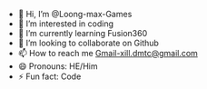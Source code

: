 - 👋 Hi, I’m @Loong-max-Games
- 👀 I’m interested in coding
- 🌱 I’m currently learning Fusion360
- 💞️ I’m looking to collaborate on Github
- 📫 How to reach me Gmail-xill.dmtc@gmail.com
- 😄 Pronouns: HE/Him
- ⚡ Fun fact: Code

<!---
Loong-max-Games/Loong-max-Games is a ✨ special ✨ repository because its `README.md` (this file) appears on your GitHub profile.
You can click the Preview link to take a look at your changes.
--->
